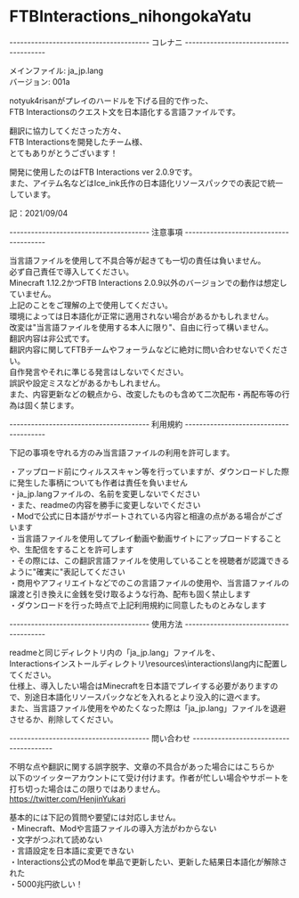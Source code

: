# FTBInteractions_nihongokaYatu

*---------------------------------------*
                コレナニ
*---------------------------------------*

メインファイル: ja_jp.lang  
バージョン: 001a  

notyuk4risanがプレイのハードルを下げる目的で作った、  
FTB Interactionsのクエスト文を日本語化する言語ファイルです。  

翻訳に協力してくださった方々、  
FTB Interactionsを開発したチーム様、  
とてもありがとうございます！  
  
開発に使用したのはFTB Interactions ver 2.0.9です。  
また、アイテム名などはIce_ink氏作の日本語化リソースパックでの表記で統一しています。  

  
記：2021/09/04  


*---------------------------------------*
                注意事項
*---------------------------------------*

当言語ファイルを使用して不具合等が起きても一切の責任は負いません。  
必ず自己責任で導入してください。  
Minecraft 1.12.2かつFTB Interactions 2.0.9以外のバージョンでの動作は想定していません。  
上記のことをご理解の上で使用してください。  
環境によっては日本語化が正常に適用されない場合があるかもしれません。  
改変は"当言語ファイルを使用する本人に限り"、自由に行って構いません。  
翻訳内容は非公式です。  
翻訳内容に関してFTBチームやフォーラムなどに絶対に問い合わせないでください。  
自作発言やそれに準じる発言はしないでください。  
誤訳や設定ミスなどがあるかもしれません。  
また、内容更新などの観点から、改変したものも含めて二次配布・再配布等の行為は固く禁じます。  


*---------------------------------------*
                利用規約
*---------------------------------------*
  
下記の事項を守れる方のみ当言語ファイルの利用を許可します。  
  
・アップロード前にウィルススキャン等を行っていますが、ダウンロードした際に発生した事柄についても作者は責任を負いません  
・ja_jp.langファイルの、名前を変更しないでください  
・また、readmeの内容を勝手に変更しないでください  
・Modで公式に日本語がサポートされている内容と相違の点がある場合がございます  
・当言語ファイルを使用してプレイ動画や動画サイトにアップロードすることや、生配信をすることを許可します  
・その際には、この翻訳言語ファイルを使用していることを視聴者が認識できるように"確実に"表記してください  
・商用やアフィリエイトなどでのこの言語ファイルの使用や、当言語ファイルの譲渡と引き換えに金銭を受け取るような行為、配布も固く禁止します  
・ダウンロードを行った時点で上記利用規約に同意したものとみなします  
  
  
*---------------------------------------*
                使用方法
*---------------------------------------*  

readmeと同じディレクトリ内の「ja_jp.lang」ファイルを、  
Interactionsインストールディレクトリ\resources\interactions\lang内に配置してください。  
仕様上、導入したい場合はMinecraftを日本語でプレイする必要がありますので、別途日本語化リソースパックなどを入れるとより没入的に遊べます。  
また、当言語ファイル使用をやめたくなった際は「ja_jp.lang」ファイルを退避させるか、削除してください。  
  
  
*---------------------------------------*
                問い合わせ
*---------------------------------------*

不明な点や翻訳に関する誤字脱字、文章の不具合があった場合にはこちらか  
以下のツイッターアカウントにて受け付けます。作者が忙しい場合やサポートを打ち切った場合はこの限りではありません。  
https://twitter.com/HenjinYukari

基本的には下記の質問や要望には対応しません。  
・Minecraft、Modや言語ファイルの導入方法がわからない  
・文字がつぶれて読めない  
・言語設定を日本語に変更できない  
・Interactions公式のModを単品で更新したい、更新した結果日本語化が解除された  
・5000兆円欲しい！
